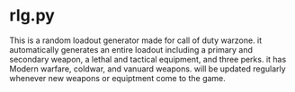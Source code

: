 # rlg.py
This is a random loadout generator made for call of duty warzone. it automatically generates an entire loadout including a primary and secondary weapon, a lethal and tactical equipment, and three perks. it has Modern warfare, coldwar, and vanuard weapons. will be updated regularly whenever new weapons or equiptment come to the game. 
